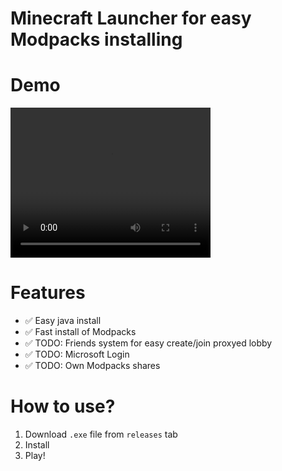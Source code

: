 # Minecraft Launcher for easy Modpacks installing

# Demo
<video width="320" height="240" controls>
  <source src="https://cdn.vlnifos.work/minecraft-launcher-promo.mp4" type="video/mp4">
</video>

# Features
- ✅ Easy java install
- ✅ Fast install of Modpacks
- ✅ TODO: Friends system for easy create/join proxyed lobby
- ✅ TODO: Microsoft Login
- ✅ TODO: Own Modpacks shares

# How to use?
1. Download `.exe` file from `releases` tab
2. Install
3. Play!